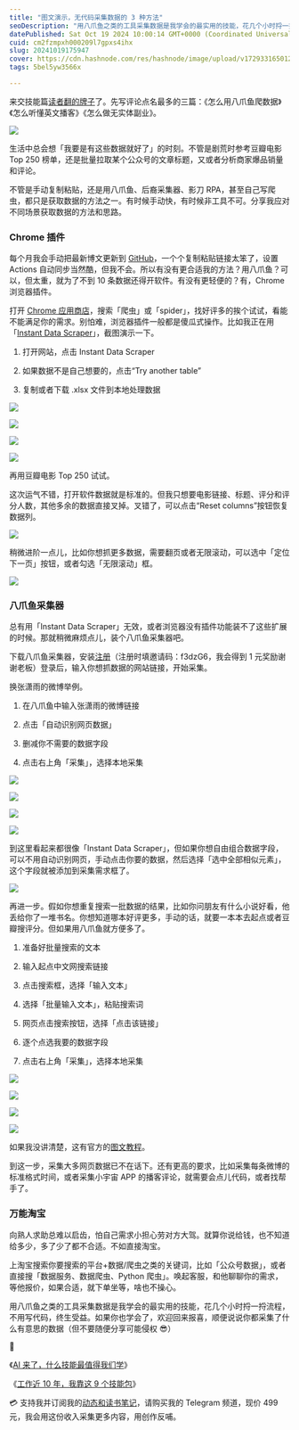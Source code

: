 ```yaml
---
title: "图文演示，无代码采集数据的 3 种方法"
seoDescription: "用八爪鱼之类的工具采集数据是我学会的最实用的技能，花几个小时捋一捋流程，不用写代码，终生受益。"
datePublished: Sat Oct 19 2024 10:00:14 GMT+0000 (Coordinated Universal Time)
cuid: cm2fzmpxh000209l7gpxs4ihx
slug: 20241019175947
cover: https://cdn.hashnode.com/res/hashnode/image/upload/v1729331650129/d10a1238-5525-4f19-bb89-1250250798b9.jpeg
tags: 5bel5yw3566x

---
```


来交技能篇[读者翻的牌子](https://mp.weixin.qq.com/s?__biz=MzI3MzU5MDA1OQ==&mid=2247488539&idx=1&sn=a65ae13d70f465a695bff61ab1fd054f&scene=21#wechat_redirect)了。先写评论点名最多的三篇：《怎么用八爪鱼爬数据》《怎么听懂英文播客》《怎么做无实体副业》。

![](url)

生活中总会想「我要是有这些数据就好了」的时刻。不管是剧荒时参考豆瓣电影 Top 250 榜单，还是批量拉取某个公众号的文章标题，又或者分析商家爆品销量和评论。

不管是手动复制粘贴，还是用八爪鱼、后裔采集器、影刀 RPA，甚至自己写爬虫，都只是获取数据的方法之一。有时候手动快，有时候非工具不可。分享我应对不同场景获取数据的方法和思路。

### Chrome 插件

每个月我会手动把最新博文更新到 [GitHub](https://github.com/CaiGeen/Hashnode-blog)，一个个复制粘贴链接太笨了，设置 Actions 自动同步当然酷，但我不会。所以有没有更合适我的方法？用八爪鱼？可以，但太重，就为了不到 10 条数据还得开软件。有没有更轻便的？有，Chrome 浏览器插件。

打开 [Chrome 应用商店](https://chromewebstore.google.com/?hl=zh-CN)，搜索「爬虫」或「spider」，找好评多的挨个试试，看能不能满足你的需求。别怕难，浏览器插件一般都是傻瓜式操作。比如我正在用「[Instant Data Scraper](https://chromewebstore.google.com/detail/ofaokhiedipichpaobibbnahnkdoiiah)」，截图演示一下。

1. 打开网站，点击 Instant Data Scraper
    
2. 如果数据不是自己想要的，点击“Try another table”
    
3. 复制或者下载 .xlsx 文件到本地处理数据
    

![](url)

![](url)

![](url)

![](url)

再用豆瓣电影 Top 250 试试。

这次运气不错，打开软件数据就是标准的。但我只想要电影链接、标题、评分和评分人数，其他多余的数据直接叉掉。叉错了，可以点击“Reset columns”按钮恢复数据列。

![](url)

稍微进阶一点儿，比如你想抓更多数据，需要翻页或者无限滚动，可以选中「定位下一页」按钮，或者勾选「无限滚动」框。

![](url)

### 八爪鱼采集器

总有用「Instant Data Scraper」无效，或者浏览器没有插件功能装不了这些扩展的时候。那就稍微麻烦点儿，装个八爪鱼采集器吧。

下载八爪鱼采集器，安装[注册](https://affiliate.bazhuayu.com/f3dzG6)（注册时填邀请码：f3dzG6，我会得到 1 元奖励谢谢老板）登录后，输入你想抓数据的网站链接，开始采集。

换张潇雨的微博举例。

1. 在八爪鱼中输入张潇雨的微博链接
    
2. 点击「自动识别网页数据」
    
3. 删减你不需要的数据字段
    
4. 点击右上角「采集」，选择本地采集
    

![](url)

![](url)

![](url)

![](url)

到这里看起来都很像「Instant Data Scraper」，但如果你想自由组合数据字段，可以不用自动识别网页，手动点击你要的数据，然后选择「选中全部相似元素」，这个字段就被添加到采集需求框了。

![](url)

再进一步。假如你想重复搜索一批数据的结果，比如你问朋友有什么小说好看，他丢给你了一堆书名。你想知道哪本好评更多，手动的话，就要一本本去起点或者豆瓣搜评分。但如果用八爪鱼就方便多了。

1. 准备好批量搜索的文本
    
2. 输入起点中文网搜索链接
    
3. 点击搜索框，选择「输入文本」
    
4. 选择「批量输入文本」，粘贴搜索词
    
5. 网页点击搜索按钮，选择「点击该链接」
    
6. 逐个点选我要的数据字段
    
7. 点击右上角「采集」，选择本地采集
    

![](url)

![](url)

![](url)

![](url)

如果我没讲清楚，这有官方的[图文教程](https://www.bazhuayu.com/helpcenter/docs/2DUt4F)。

到这一步，采集大多网页数据已不在话下。还有更高的要求，比如采集每条微博的标准格式时间，或者采集小宇宙 APP 的播客评论，就需要会点儿代码，或者找帮手了。

### 万能淘宝

向熟人求助总难以启齿，怕自己需求小担心劳对方大驾。就算你说给钱，也不知道给多少，多了少了都不合适。不如直接淘宝。

上淘宝搜索你要搜索的平台+数据/爬虫之类的关键词，比如「公众号数据」，或者直接搜「数据服务、数据爬虫、Python 爬虫」。唤起客服，和他聊聊你的需求，等他报价，如果合适，就下单坐等，啥也不操心。

用八爪鱼之类的工具采集数据是我学会的最实用的技能，花几个小时捋一捋流程，不用写代码，终生受益。如果你也学会了，欢迎回来报喜，顺便说说你都采集了什么有意思的数据（但不要随便分享可能侵权 😎）

🔗

《[AI 来了，什么技能最值得我们学](https://mp.weixin.qq.com/s?__biz=MzI3MzU5MDA1OQ==&mid=2247487648&idx=1&sn=d86ff126d81bdd53d299a6c7eeb92ec1&chksm=eb21a2e4dc562bf2c71eb5e8f7eb0fa3ef77186a5b4e182d6b51554cd4e41aa5f226400776dc#rd)》

《[工作近 10 年，我靠这 9 个技能包](https://mp.weixin.qq.com/s?__biz=MzI3MzU5MDA1OQ==&mid=2247488539&idx=1&sn=a65ae13d70f465a695bff61ab1fd054f&chksm=eb21a65fdc562f49513235d8a9e3285120a60e0e896902a087bd62d3b74dce1e85fcf311c4fd#rd)》

💳 支持我并订阅我的[动态和读书笔记](https://mp.weixin.qq.com/s/A_yK10ktL8Nl7RzsnGwzEg)，请购买我的 Telegram 频道，现价 499 元，我会用这份收入采集更多内容，用创作反哺。
